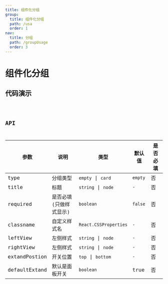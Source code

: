 ```yaml
---
title: 组件化分组
group:
  title: 组件化分组
  path: /usa
  order: 1
nav:
  title: 分组
  path: /groupUsage
  order: 3
---
```


# 组件化分组

## 代码演示

<code src="./groupUsage.tsx" />

## API

| 参数          | 说明                   | 类型                  | 默认值  | 是否必填 |
| ------------- | ---------------------- | --------------------- | ------- | -------- |
| type          | 分组类型               | `empty` \| `card`     | `empty` | 否       |
| title         | 标题                   | `string` \| `node`    | `-`     | 否       |
| required      | 是否必填(只做样式显示) | `boolean`             | `false` | 否       |
| classname     | 自定义样式名           | `React.CSSProperties` | `-`     | 否       |
| leftView      | 左侧样式               | `string` \| `node`    | `-`     | 否       |
| rightView     | 左侧样式               | `string` \| `node`    | `-`     | 否       |
| extandPostion | 开关位置               | `top` \| `bottom`     | `-`     | 否       |
| defaultExtand | 默认是面板开关         | `boolean`             | true    | 否       |

